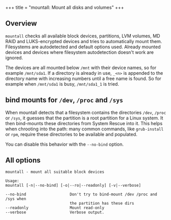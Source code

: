 +++
title = "mountall: Mount all disks and volumes"
+++

## Overview

`mountall` checks all available block devices, partitions, LVM volumes, MD RAID and LUKS-encrypted 
devices and tries to automatically mount them. Filesystems are autodetected and default options used. 
Already mounted devices and devices where filesystem autodetection doesn't work are ignored.

The devices are all mounted below `/mnt` with their device names, so for example `/mnt/sda1`. If
a directory is already in use, `_<n>` is appended to the directory name with increasing numbers 
until a free name is found. So for example when `/mnt/sda1` is busy, `/mnt/sda1_1` is tried.

## bind mounts for `/dev`, `/proc` and `/sys`

When mountall detects that a filesystem contains the directories `/dev`, `/proc` or `/sys`, it
guesses that the partition is a root partition for a Linux system. It then bind-mounts these
directories from System Rescue into it. This helps when chrooting into the path: many common
commands, like `grub-install` or `rpm`, require these directories to be available and populated.

You can disable this behavior with the `--no-bind` option.

## All options

```
mountall - mount all suitable block devices

Usage:
mountall [-n|--no-bind] [-o|--ro|--readonly] [-v|--verbose]

--no-bind                   Don't try to bind-mount /dev /proc and /sys when
                            the partition has these dirs
--readonly                  Mount read-only
--verbose                   Verbose output.
```
